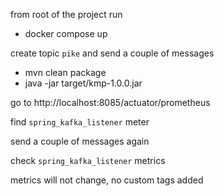 from root of the project run

- docker compose up

create topic `pike` and send a couple of messages

- mvn clean package
- java -jar target/kmp-1.0.0.jar

go to http://localhost:8085/actuator/prometheus

find `spring_kafka_listener` meter

send a couple of messages again

check `spring_kafka_listener` metrics

metrics will not change, no custom tags added